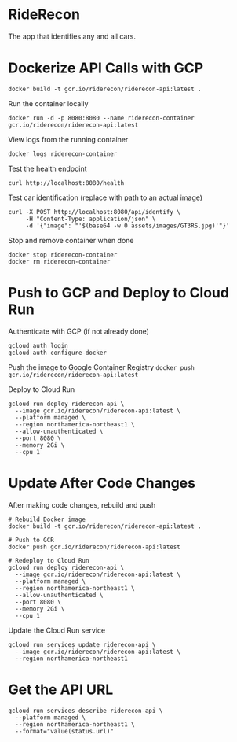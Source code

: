 # RideRecon
The app that identifies any and all cars.

# Dockerize API Calls with GCP
```
docker build -t gcr.io/riderecon/riderecon-api:latest .
```

Run the container locally
```
docker run -d -p 8080:8080 --name riderecon-container gcr.io/riderecon/riderecon-api:latest
```

View logs from the running container
```
docker logs riderecon-container
```

Test the health endpoint
```
curl http://localhost:8080/health
```

Test car identification (replace with path to an actual image)
```
curl -X POST http://localhost:8080/api/identify \
     -H "Content-Type: application/json" \
     -d '{"image": "'$(base64 -w 0 assets/images/GT3RS.jpg)'"}'
```

Stop and remove container when done
```
docker stop riderecon-container
docker rm riderecon-container
```

# Push to GCP and Deploy to Cloud Run
Authenticate with GCP (if not already done)
```
gcloud auth login
gcloud auth configure-docker
```

Push the image to Google Container Registry
```docker push gcr.io/riderecon/riderecon-api:latest```

Deploy to Cloud Run
```
gcloud run deploy riderecon-api \
  --image gcr.io/riderecon/riderecon-api:latest \
  --platform managed \
  --region northamerica-northeast1 \
  --allow-unauthenticated \
  --port 8080 \
  --memory 2Gi \
  --cpu 1
```

# Update After Code Changes
After making code changes, rebuild and push
```
# Rebuild Docker image
docker build -t gcr.io/riderecon/riderecon-api:latest .

# Push to GCR
docker push gcr.io/riderecon/riderecon-api:latest

# Redeploy to Cloud Run
gcloud run deploy riderecon-api \
  --image gcr.io/riderecon/riderecon-api:latest \
  --platform managed \
  --region northamerica-northeast1 \
  --allow-unauthenticated \
  --port 8080 \
  --memory 2Gi \
  --cpu 1
```

Update the Cloud Run service
```
gcloud run services update riderecon-api \
  --image gcr.io/riderecon/riderecon-api:latest \
  --region northamerica-northeast1
```

# Get the API URL
```
gcloud run services describe riderecon-api \
  --platform managed \
  --region northamerica-northeast1 \
  --format="value(status.url)"
```